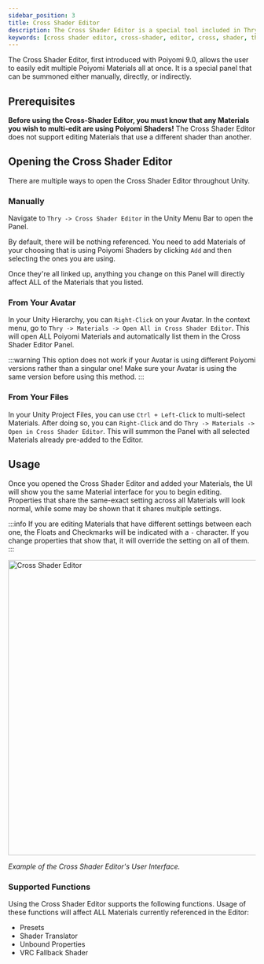 ```yaml
---
sidebar_position: 3
title: Cross Shader Editor
description: The Cross Shader Editor is a special tool included in Thry Editor that allows the user to easily edit multiple Poiyomi Materials, all at once.
keywords: [cross shader editor, cross-shader, editor, cross, shader, thry, editor, thryeditor, poiyomi, shader]
---
```


The Cross Shader Editor, first introduced with Poiyomi 9.0, allows the user to easily edit multiple Poiyomi Materials all at once. It is a special panel that can be summoned either manually, directly, or indirectly.

## Prerequisites

**Before using the Cross-Shader Editor, you must know that any Materials you wish to multi-edit are using Poiyomi Shaders!** The Cross Shader Editor does not support editing Materials that use a different shader than another.

## Opening the Cross Shader Editor

There are multiple ways to open the Cross Shader Editor throughout Unity.

### Manually

Navigate to `Thry -> Cross Shader Editor` in the Unity Menu Bar to open the Panel.

By default, there will be nothing referenced. You need to add Materials of your choosing that is using Poiyomi Shaders by clicking `Add` and then selecting the ones you are using.

Once they're all linked up, anything you change on this Panel will directly affect ALL of the Materials that you listed.

### From Your Avatar

In your Unity Hierarchy, you can `Right-Click` on your Avatar. In the context menu, go to `Thry -> Materials -> Open All in Cross Shader Editor`. This will open ALL Poiyomi Materials and automatically list them in the Cross Shader Editor Panel.

:::warning
This option does not work if your Avatar is using different Poiyomi versions rather than a singular one! Make sure your Avatar is using the same version before using this method.
:::

### From Your Files

In your Unity Project Files, you can use `Ctrl + Left-Click` to multi-select Materials. After doing so, you can `Right-Click` and do `Thry -> Materials -> Open in Cross Shader Editor`. This will summon the Panel with all selected Materials already pre-added to the Editor.

## Usage

Once you opened the Cross Shader Editor and added your Materials, the UI will show you the same Material interface for you to begin editing. Properties that share the same-exact setting across all Materials will look normal, while some may be shown that it shares multiple settings.

:::info
If you are editing Materials that have different settings between each one, the Floats and Checkmarks will be indicated with a `-` character. If you change properties that show that, it will override the setting on all of them.
:::

<a>
<img src="/img/thryeditor/crossshadereditor2.png" alt="Cross Shader Editor" width="600px"/>
</a>

*Example of the Cross Shader Editor's User Interface.*

### Supported Functions

Using the Cross Shader Editor supports the following functions. Usage of these functions will affect ALL Materials currently referenced in the Editor:
- Presets
- Shader Translator
- Unbound Properties
- VRC Fallback Shader